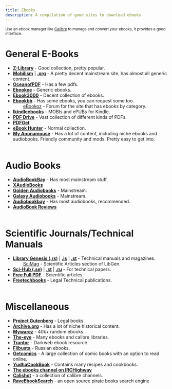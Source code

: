 ```yaml
---
title: Ebooks
description: A compilation of good sites to download ebooks
---
```


<sub>Use an ebook manager like [Calibre](https://calibre-ebook.com/) to manage and convert your ebooks, it provides a good interface.</sub>

# General E-Books

- [**Z-Library**](http://www.z-lib.org/) - Good collection, pretty popular.
- [**Mobilism**](https://mobilism.me) | [**.org**](https://mobilism.org/) - A pretty decent mainstream site, has almost all generic content.
- [**OceanofPDF**](https://oceanofpdf.com/) - Has a few pdfs.
- [**Ebookee**](https://ebookee.com/) - Generic ebooks.
- [**Ebook3000**](http://www.Ebook3000.com) - Decent collection of ebooks.
- [**Ebookbb**](https://www.ebookbb.com/) - Has some ebooks, you can request some too.  
&nbsp;&nbsp;&nbsp;&nbsp;&nbsp;&nbsp;&nbsp;&nbsp;[eBookoz](https://ebookoz.net/viewforum.php?f=5) - Forum for the site that has ebooks by category.  
- [**Ikindleebooks**](https://ikindlebooks.com/) - MOBIs and ePUBs for Kindle.
- [**PDF Drive**](https://www.pdfdrive.com/) - Vast collection of different kinds of PDFs.
- [**PDFGet**](https://pdfget.com/)
- [**eBook Hunter**](https://ebook-hunter.org/) - Normal collection.
- [**My Anonamouse**](https://www.myanonamouse.net/) - Has a lot of content, including niche ebooks and audiobooks. Friendly community and mods. Pretty easy to get into.
&nbsp;  
&nbsp;
# Audio Books

- [**AudioBookBay**](http://www.audiobookbay.net/) - Has most mainstream stuff.
- [**XAudioBooks**](https://xaudiobooks.com/) 
- [**Golden Audiobooks**](https://goldenaudiobooks.com/) - Mainstream.
- [**Galaxy Audiobooks**](https://galaxyaudiobook.com/) - Mainstream.
- [**Audiobookbay**](http://www.audiobookbay.net/) - Has most audiobooks, recommended.
- [**AudioBook Reviews**](https://audiobookreviews.com/)
&nbsp;  
&nbsp;
# Scientific Journals/Technical Manuals

- [**Library Genesis (.rs)**](https://libgen.rs/) | [**.is**](https://libgen.is/) | [**.st**](https://libgen.st/) - Technical manuals and magazines.
&nbsp;&nbsp;&nbsp;&nbsp;&nbsp;&nbsp;&nbsp;&nbsp;[SciMag](https://libgen.rs/scimag/) - Scientific Articles section of LibGen.
- [**Sci-Hub (.se)**](https://sci-hub.se/) | [**.st**](https://sci-hub.st/) | [**.ru**](https://sci-hub.ru/) - For technical papers.
- [**Free Full PDF**](https://freefullpdf.com/) - Scientific articles.
- [**Freetechbooks**](https://www.freetechbooks.com/) - Legal Technical publications.
&nbsp;  
&nbsp;
# Miscellaneous

- [**Project Gutenberg**](http://www.gutenberg.org/) - Legal books.
- [**Archive.org**](https://archive.org/details/southerncookbook00lustrich/page/34/mode/2up) - Has a lot of niche historical content.
- [**Mywarez**](https://mywarez.org/) - 40k+ random ebooks.
- [**The-eye**](https://the-eye.eu/public/Books/) - Many ebooks and calibre libraries.
- [**Trantor**](https://trantor.is/) - Darkweb ebook resource.
- [**Flibusta**](https://flibusta.site/) - Russian ebooks.
- [**Getcomics**](http://www.getcomics.info/) - A large collection of comic books with an option to read online.
- [**YudhaCookBook**](https://www.yudhacookbook.my.id/) - Contains many recipes and cookbooks.
- [**The ebooks channel on IRCHighway**](https://redd.it/2oftbu)
- [**Calishot**](https://redd.it/oh1673) - a collection of calibre channels.
- [**RaveEbookSearch**](https://ravebooksearch.com/?q=%s) - an open source pirate books search engine
 


